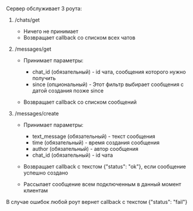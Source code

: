 Сервер обслуживает 3 роута:

1. /chats/get
   
   - Ничего не принимает
   - Возвращает callback со списком всех чатов
   
2. /messages/get
   
   - Принимает параметры:
       
       - chat_id (обязательный) - id чата, сообщения которого нужно получить
       - since (опциональный) - Этот фильтр выбирает сообщения с датой создания позже since
   - Возвращает callback со списком сообщений

3. /messages/create
    - Принимает параметры:
        
        - text_message (обязательный) - текст сообщения
        - time (обязательный) - время создания сообщения
        - author (обязательный) - автор сообщения
        - chat_id (обязательный) - id чата
    - Возвращает callback с текстом {"status": "ok"}, если сообщение успешно создано
    - Рассылает сообщение всем подключенным в данный момент клиентам
    
В случае ошибок любой роут вернет callback с текстом {"status": "fail"}
